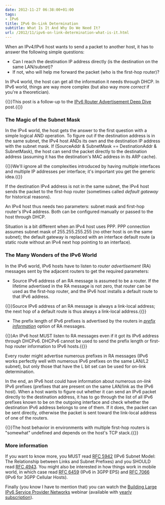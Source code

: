 ```yaml
---
date: 2012-11-27 06:38:00+01:00
tags:
- IPv6
title: IPv6 On-Link Determination
subtitle: What Is It And Why Do We Need It?
url: /2012/11/ipv6-on-link-determination-what-is-it.html
---
```

When an IPv4/IPv6 host wants to send a packet to another host, it has to answer the following simple questions:

-   Can I reach the destination IP address directly (is the destination on the same LAN/subnet)?
-   If not, who will help me forward the packet (who is the first-hop router)?

In IPv4 world, the host can get all the information it needs through DHCP. In IPv6 world, things are way more complex (but also way more *correct* if you're a theoretician).
<!--more-->
{{<note>}}This post is a follow-up to the [IPv6 Router Advertisement Deep Dive](/2012/11/ipv6-router-advertisements-deep-dive.html) post.{{</note>}}

### The Magic of the Subnet Mask

In the IPv4 world, the host gets the answer to the first question with a simple logical AND operation. To figure out if the destination address is in the same subnet, the IPv4 host ANDs its own and the destination IP address with the subnet mask. If (SourceAddr & SubnetMask == DestinationAddr & SubnetMask), the host can send the packet directly to the destination address (assuming it has the destination's MAC address in its ARP cache).

{{<note>}}We'll ignore all the complexities introduced by having multiple interfaces and multiple IP addresses per interface; it's important you get the generic idea.{{</note>}}

If the destination IPv4 address is not in the same subnet, the IPv4 host sends the packet to the first-hop router (sometimes called *default gateway* for historical reasons).

An IPv4 host thus needs two parameters: subnet mask and first-hop router's IPv4 address. Both can be configured manually or passed to the host through DHCP.

Situation is a bit different when an IPv4 host uses PPP. PPP connection assumes subnet mask of 255.255.255.255 (no other host is on the same subnet); the default gateway is replaced with an interface default route (a static route without an IPv4 next hop pointing to an interface).

### The Many Wonders of the IPv6 World

In the IPv6 world, IPv6 hosts have to listen to *router advertisement* (RA) messages sent by the adjacent routers to get the required parameters:

-   Source IPv6 address of an RA message is assumed to be a router. If the lifetime advertised in the RA message is not zero, that router can be used as the first-hop router, and the IPv6 host installs a default route to that IPv6 address.

{{<note>}}Source IPv6 address of an RA message is always a link-local address; the next hop of a default route is thus always a link-local address.{{</note>}}

-   The prefix length of IPv6 prefixes is advertised by the routers in [*prefix information*](http://tools.ietf.org/html/rfc4861#section-4.6.2) option of RA messages.

{{<note warn>}}An IPv6 host MUST listen to RA messages even if it got its IPv6 address through DHCPv6. DHCPv6 cannot be used to send the prefix length or first-hop router information to IPv6 hosts.{{</note>}}

Every router might advertise numerous prefixes in RA messages (IPv6 works perfectly well with numerous IPv6 prefixes on the same LAN/L2 subnet), but only those that have the L bit set can be used for on-link determination.

In the end, an IPv6 host could have information about numerous *on-link* IPv6 prefixes (prefixes that are present on the same LAN/link as the IPv6 host). When a host wants to figure out whether it can send an IPv6 packet directly to the destination address, it has to go through the list of all IPv6 prefixes known to be on the outgoing interface and check whether the destination IPv6 address belongs to one of them. If it does, the packet can be sent directly, otherwise the packet is sent toward the link-local address of one of the routers.

{{<note>}}The host behavior in environments with multiple first-hop routers is "somewhat" undefined and depends on the host's TCP stack.{{</note>}}

### More information

If you want to know more, you MUST read [RFC 5942](http://tools.ietf.org/html/rfc5942) (IPv6 Subnet Model: The Relationship between Links and Subnet Prefixes) and you SHOULD read [RFC 4943](http://tools.ietf.org/html/rfc4943). You might also be interested in how things work in mobile world, in which case read [RFC 6459](http://tools.ietf.org/html/rfc6459) (IPv6 in 3GPP EPS) and [RFC 7066](https://datatracker.ietf.org/doc/html/rfc7066) (IPv6 for 3GPP Cellular Hosts).

Finally (you know I have to mention that) you can watch the [Building Large IPv6 Service Provider Networks](http://www.ipspace.net/Building_Large_IPv6_Service_Provider_Networks) webinar (available with [yearly subscription](http://www.ipspace.net/Subscription)).
